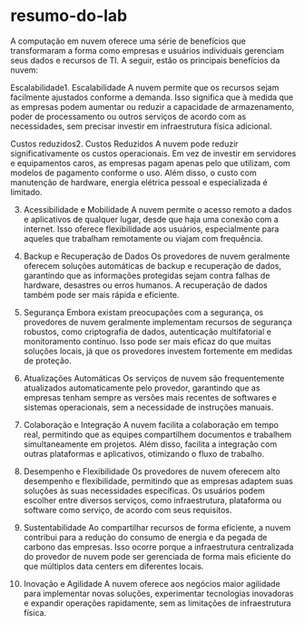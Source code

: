 # resumo-do-lab
A computação em nuvem oferece uma série de benefícios que transformaram a forma como empresas e usuários individuais gerenciam seus dados e recursos de TI. A seguir, estão os principais benefícios da nuvem:

Escalabilidade1. Escalabilidade
A nuvem permite que os recursos sejam facilmente ajustados conforme a demanda. Isso significa que à medida que as empresas podem aumentar ou reduzir a capacidade de armazenamento, poder de processamento ou outros serviços de acordo com as necessidades, sem precisar investir em infraestrutura física adicional.

Custos reduzidos2. Custos Reduzidos
A nuvem pode reduzir significativamente os custos operacionais. Em vez de investir em servidores e equipamentos caros, as empresas pagam apenas pelo que utilizam, com modelos de pagamento conforme o uso. Além disso, o custo com manutenção de hardware, energia elétrica pessoal e especializada é limitado.

3. Acessibilidade e Mobilidade
A nuvem permite o acesso remoto a dados e aplicativos de qualquer lugar, desde que haja uma conexão com a internet. Isso oferece flexibilidade aos usuários, especialmente para aqueles que trabalham remotamente ou viajam com frequência.

4. Backup e Recuperação de Dados
Os provedores de nuvem geralmente oferecem soluções automáticas de backup e recuperação de dados, garantindo que as informações protegidas sejam contra falhas de hardware, desastres ou erros humanos. A recuperação de dados também pode ser mais rápida e eficiente.

5. Segurança
Embora existam preocupações com a segurança, os provedores de nuvem geralmente implementam recursos de segurança robustos, como criptografia de dados, autenticação multifatorial e monitoramento contínuo. Isso pode ser mais eficaz do que muitas soluções locais, já que os provedores investem fortemente em medidas de proteção.

6. Atualizações Automáticas
Os serviços de nuvem são frequentemente atualizados automaticamente pelo provedor, garantindo que as empresas tenham sempre as versões mais recentes de softwares e sistemas operacionais, sem a necessidade de instruções manuais.

7. Colaboração e Integração
A nuvem facilita a colaboração em tempo real, permitindo que as equipes compartilhem documentos e trabalhem simultaneamente em projetos. Além disso, facilita a integração com outras plataformas e aplicativos, otimizando o fluxo de trabalho.

8. Desempenho e Flexibilidade
Os provedores de nuvem oferecem alto desempenho e flexibilidade, permitindo que as empresas adaptem suas soluções às suas necessidades específicas. Os usuários podem escolher entre diversos serviços, como infraestrutura, plataforma ou software como serviço, de acordo com seus requisitos.

9. Sustentabilidade
Ao compartilhar recursos de forma eficiente, a nuvem contribui para a redução do consumo de energia e da pegada de carbono das empresas. Isso ocorre porque a infraestrutura centralizada do provedor de nuvem pode ser gerenciada de forma mais eficiente do que múltiplos data centers em diferentes locais.

10. Inovação e Agilidade
A nuvem oferece aos negócios maior agilidade para implementar novas soluções, experimentar tecnologias inovadoras e expandir operações rapidamente, sem as limitações de infraestrutura física.
